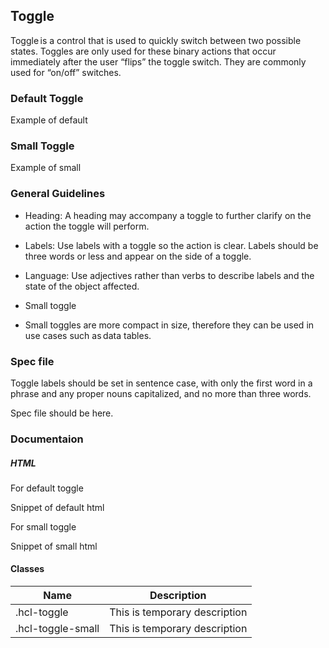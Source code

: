 ## Toggle

Toggle is a control that is used to quickly switch between two possible states. Toggles are only used for these binary actions that occur immediately after the user “flips” the toggle switch. They are commonly used for “on/off” switches.

### Default Toggle

Example of default

### Small Toggle

Example of small 

### General Guidelines

- Heading: A heading may accompany a toggle to further clarify on the action the toggle will perform.

- Labels: Use labels with a toggle so the action is clear. Labels should be three words or less and appear on the side of a toggle.

- Language: Use adjectives rather than verbs to describe labels and the state of the object affected.

- Small toggle

- Small toggles are more compact in size, therefore they can be used in use cases such as data tables.

### Spec file

Toggle labels should be set in sentence case, with only the first word in a phrase and any proper nouns capitalized, and no more than three words.

Spec file should be here.

### Documentaion

##### HTML

For default toggle

Snippet of default html

For small toggle

Snippet of small html

#### Classes

| Name              | Description                   |
| ----------------- | ----------------------------- |
| .hcl-toggle       | This is temporary description |
| .hcl-toggle-small | This is temporary description |